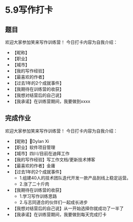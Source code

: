 # 5.9写作打卡

## 题目
欢迎大家参加笑来写作训练营！
今日打卡内容为自我介绍：
- 【昵称】
- 【职业】
- 【城市】
- 【我的写作经验】
- 【最喜欢的作者】
- 【过去1年的2个成就事件】
- 【我期待在训练营的收获】
- 【我想对结营后的自己说】
- 【我承诺】在训练营期间，我要做到xxxx

## 完成作业
欢迎大家参加笑来写作训练营！
今日打卡内容为自我介绍：
- 【昵称】Dylan Xi
- 【职业】软件项目管理
- 【城市】四川/目前在迪拜工作
- 【我的写作经验】写工作文档/更新技术博客
- 【最喜欢的作者】金庸
- 【过去1年的2个成就事件】
    - 1.组建40人的技术团队迭代开发一款产品到线上稳定运营。
    - 2.涨了二十斤肉
- 【我期待在训练营的收获】
    - 1.学习写作训练思路 
    - 2.与志同道合的伙伴们一起成长进步
- 【我想对结营后的自己说】从一开始选择你就成功了一半了
- 【我承诺】在训练营期间，我要做到每天完成打卡